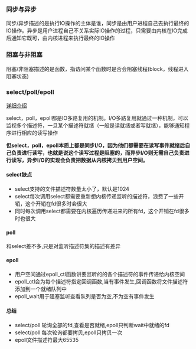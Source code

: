 ### 同步与异步

同步/异步描述的是执行IO操作的主体是谁，同步是由用户进程自己去执行最终的IO操作。异步是用户进程自己不关系实际IO操作的过程，只需要由内核在IO完成后通知它既可，由内核进程来执行最终的IO操作
   
### 阻塞与非阻塞

阻塞/非阻塞描述的是函数，指访问某个函数时是否会阻塞线程(block，线程进入阻塞状态)

### select/poll/epoll

[详细介绍](https://www.cnblogs.com/creazylinux/p/7364685.html)

select，poll，epoll都是IO多路复用的机制。I/O多路复用就通过一种机制，可以监视多个描述符，一旦某个描述符就绪（一般是读就绪或者写就绪），能够通知程序进行相应的读写操作

**但select，poll，epoll本质上都是同步I/O，因为他们都需要在读写事件就绪后自己负责进行读写，也就是说这个读写过程是阻塞的，而异步I/O则无需自己负责进行读写，异步I/O的实现会负责把数据从内核拷贝到用户空间。**

#### select缺点

- select支持的文件描述符数量太小了，默认是1024
- select每次调用select都需要重新想内核传递监听的描述符，浪费了一些开销，这个开销在fd很多时会很大
- 同时每次调用select都需要在内核遍历传递进来的所有fd，这个开销在fd很多时也很大

#### poll

和select差不多,只是对监听描述符集的描述有差异

#### epoll

- 用户空间通过epoll_ctl函数讲要监听的的各个描述符的事件传递给内核空间
- epoll_ctl会为每个描述符指定回调函数,当有事件发生,回调函数将文件描述符添加到一个就绪队列中
- epoll_wait用于阻塞监听查看队列是否为空,不为空有事件发生

#### 总结

- select/poll 轮询全部的fd,查看是否就绪,epoll只判断wait中就绪的fd
- select/poll 每次轮询都要拷贝,epoll只拷贝一次
- epoll文件描述符最大65535

